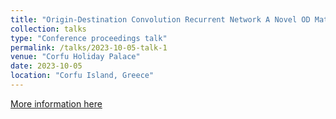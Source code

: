 ```yaml
---
title: "Origin-Destination Convolution Recurrent Network A Novel OD Matrix Prediction Framework"
collection: talks
type: "Conference proceedings talk"
permalink: /talks/2023-10-05-talk-1
venue: "Corfu Holiday Palace"
date: 2023-10-05
location: "Corfu Island, Greece"
---
```


[More information here](https://www.researchgate.net/publication/378402020_Origin-Destination_Convolution_Recurrent_Network_A_Novel_OD_Matrix_Prediction_Framework)